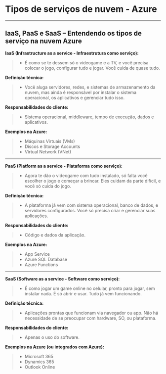 # **Tipos de serviços de nuvem - Azure**


---

## **IaaS, PaaS e SaaS – Entendendo os tipos de serviço na nuvem Azure**

**IaaS (Infrastructure as a service - Infraestrutura como serviço):**
> - É como se te dessem só o videogame e a TV, e você precisa colocar o jogo, configurar tudo e jogar. Você cuida de quase tudo.

**Definição técnica:**  
> - Você aluga servidores, redes, e sistemas de armazenamento da nuvem, mas ainda é responsável por instalar o sistema operacional, os aplicativos e gerenciar tudo isso.

**Responsabilidades do cliente:**  
> - Sistema operacional, middleware, tempo de execução, dados e aplicativos.

**Exemplos na Azure:**    
> - Máquinas Virtuais (VMs)
> - Discos e Storage Accounts
> - Virtual Network (VNet)

---
  
**PaaS (Platform as a service - Plataforma como serviço):**
> - Agora te dão o videogame com tudo instalado, só falta você escolher o jogo e começar a brincar. Eles cuidam da parte difícil, e você só cuida do jogo.

**Definição técnica:**
> - A plataforma já vem com sistema operacional, banco de dados, e servidores configurados. Você só precisa criar e gerenciar suas aplicações.

**Responsabilidades do cliente:**
> - Código e dados da aplicação.

**Exemplos na Azure:**
> - App Service
> - Azure SQL Database
> - Azure Functions  

---
  
**SaaS (Software as a service - Software como serviço):**
> - É como jogar um game online no celular, pronto para jogar, sem instalar nada. É só abrir e usar. Tudo já vem funcionando.  

**Definição técnica:**
> - Aplicações prontas que funcionam via navegador ou app. Não há necessidade de se preocupar com hardware, SO, ou plataforma.

**Responsabilidades do cliente:**
> - Apenas o uso do software.  

**Exemplos na Azure (ou integrados com Azure):**
> - Microsoft 365
> - Dynamics 365
> - Outlook Online